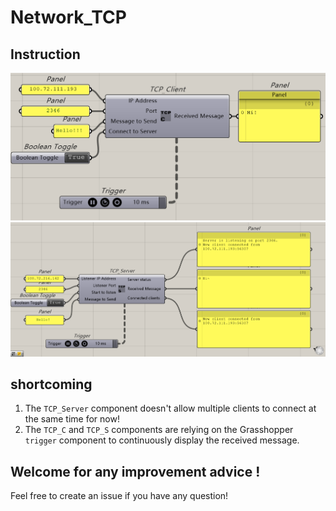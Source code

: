 # Network_TCP
## Instruction
![TCP_C instruction](/Instruction_images/TCP_C_Snapshot.png)
![TCP_S instruction](/Instruction_images/TCP_S_Snapshot.png)
## shortcoming
1. The `TCP_Server` component doesn't allow multiple clients to connect at the same time for now!
2. The `TCP_C` and `TCP_S` components are relying on the Grasshopper `trigger` component to continuously display the received message.

## Welcome for any improvement advice !
Feel free to create an issue if you have any question!